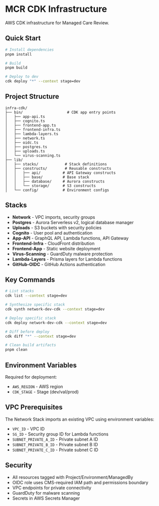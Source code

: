 # MCR CDK Infrastructure

AWS CDK infrastructure for Managed Care Review.

## Quick Start

```bash
# Install dependencies
pnpm install

# Build
pnpm build

# Deploy to dev
cdk deploy "*" --context stage=dev
```

## Project Structure

```
infra-cdk/
├── bin/                    # CDK app entry points
│   ├── app-api.ts
│   ├── cognito.ts
│   ├── frontend-app.ts
│   ├── frontend-infra.ts
│   ├── lambda-layers.ts
│   ├── network.ts
│   ├── oidc.ts
│   ├── postgres.ts
│   ├── uploads.ts
│   └── virus-scanning.ts
├── lib/
│   ├── stacks/            # Stack definitions
│   ├── constructs/        # Reusable constructs
│   │   ├── api/          # API Gateway constructs
│   │   ├── base/         # Base stack
│   │   ├── database/     # Aurora constructs
│   │   └── storage/      # S3 constructs
│   └── config/           # Environment configs
```

## Stacks

- **Network** - VPC imports, security groups
- **Postgres** - Aurora Serverless v2, logical database manager
- **Uploads** - S3 buckets with security policies
- **Cognito** - User pool and authentication
- **App-API** - GraphQL API, Lambda functions, API Gateway
- **Frontend-Infra** - CloudFront distribution
- **Frontend-App** - Static website deployment
- **Virus-Scanning** - GuardDuty malware protection
- **Lambda-Layers** - Prisma layers for Lambda functions
- **GitHub-OIDC** - GitHub Actions authentication

## Key Commands

```bash
# List stacks
cdk list --context stage=dev

# Synthesize specific stack
cdk synth network-dev-cdk --context stage=dev

# Deploy specific stack
cdk deploy network-dev-cdk --context stage=dev

# Diff before deploy
cdk diff "*" --context stage=dev

# Clean build artifacts
pnpm clean
```

## Environment Variables

Required for deployment:

- `AWS_REGION` - AWS region
- `CDK_STAGE` - Stage (dev/val/prod)

## VPC Prerequisites

The Network Stack imports an existing VPC using environment variables:

- `VPC_ID` - VPC ID
- `SG_ID` - Security group ID for Lambda functions
- `SUBNET_PRIVATE_A_ID` - Private subnet A ID
- `SUBNET_PRIVATE_B_ID` - Private subnet B ID
- `SUBNET_PRIVATE_C_ID` - Private subnet C ID

## Security

- All resources tagged with Project/Environment/ManagedBy
- OIDC role uses CMS-required IAM path and permissions boundary
- VPC endpoints for private connectivity
- GuardDuty for malware scanning
- Secrets in AWS Secrets Manager
